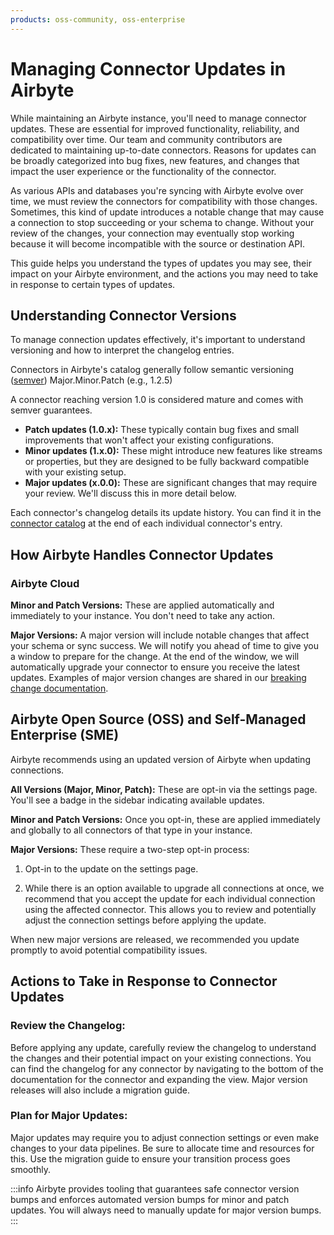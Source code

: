 ```yaml
---
products: oss-community, oss-enterprise
---
```


# Managing Connector Updates in Airbyte

While maintaining an Airbyte instance, you'll need to manage connector updates. These are essential for improved functionality, reliability, and compatibility over time. Our team and community contributors are dedicated to maintaining up-to-date connectors. Reasons for updates can be broadly categorized into bug fixes, new features, and changes that impact the user experience or the functionality of the connector.

As various APIs and databases you're syncing with Airbyte evolve over time, we must review the connectors for compatibility with those changes. Sometimes, this kind of update introduces a notable change that may cause a connection to stop succeeding or your schema to change.  Without your review of the changes, your connection may eventually stop working because it will become incompatible with the source or destination API.

This guide helps you understand the types of updates you may see, their impact on your Airbyte environment, and the actions you may need to take in response to certain types of updates.

## Understanding Connector Versions 
To manage connection updates effectively, it's important to understand versioning and how to interpret the changelog entries. 

Connectors in Airbyte's catalog generally follow semantic versioning ([semver](https://semver.org/)) Major.Minor.Patch (e.g., 1.2.5)

A connector reaching version 1.0 is considered mature and comes with semver guarantees. 

* **Patch updates (1.0.x):** These typically contain bug fixes and small improvements that won't affect your existing configurations.
* **Minor updates (1.x.0):** These might introduce new features like streams or properties, but they are designed to be fully backward compatible with your existing setup.
* **Major updates (x.0.0):** These are significant changes that may require your review. We'll discuss this in more detail below.

Each connector's changelog details its update history. You can find it in the [connector catalog](../integrations/) at the end of each individual connector's entry.

<Arcade id="vMZISMWeitH8X7kT1ArF" title="Review a Connector Changelog" paddingBottom="calc(61.37931034482759% + 41px)" />


## How Airbyte Handles Connector Updates

### Airbyte Cloud
**Minor and Patch Versions:** These are applied automatically and immediately to your instance. You don't need to take any action.

**Major Versions:** A major version will include notable changes that affect your schema or sync success. We will notify you ahead of time to give you a window to prepare for the change. At the end of the window, we will automatically upgrade your connector to ensure you receive the latest updates. Examples of major version changes are shared in our [breaking change documentation](./using-airbyte/schema-change-management#major-connector-version-upgrades).

## Airbyte Open Source (OSS) and Self-Managed Enterprise (SME)

Airbyte recommends using an updated version of Airbyte when updating connections. 

**All Versions (Major, Minor, Patch):** These are opt-in via the settings page. You'll see a badge in the sidebar indicating available updates.

**Minor and Patch Versions:** Once you opt-in, these are applied immediately and globally to all connectors of that type in your instance.

**Major Versions:** These require a two-step opt-in process:
1. Opt-in to the update on the settings page.

2. While there is an option available to upgrade all connections at once, we recommend that you accept the update for each individual connection using the affected connector. This allows you to review and potentially adjust the connection settings before applying the update.

<Arcade id="WfelDcLx6EivqngiTlFR" title="Settings > Connector Upgrade Prompts" paddingBottom="calc(61.37931034482759% + 41px)" />

When new major versions are released, we recommended you update promptly to avoid potential compatibility issues.

## Actions to Take in Response to Connector Updates

### Review the Changelog: 
Before applying any update, carefully review the changelog to understand the changes and their potential impact on your existing connections. You can find the changelog for any connector by navigating to the bottom of the documentation for the connector and expanding the view. Major version releases will also include a migration guide. 

### Plan for Major Updates: 
Major updates may require you to adjust connection settings or even make changes to your data pipelines. Be sure to allocate time and resources for this. Use the migration guide to ensure your transition process goes smoothly.

:::info
Airbyte provides tooling that guarantees safe connector version bumps and enforces automated version bumps for minor and patch updates.  You will always need to manually update for major version bumps.
:::